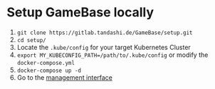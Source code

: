 # Setup GameBase locally
1. `git clone https://gitlab.tandashi.de/GameBase/setup.git`
2. `cd setup/`
2. Locate the `.kube/config` for your target Kubernetes Cluster
3. `export MY_KUBECONFIG_PATH=/path/to/.kube/config` or modify the `docker-compose.yml`
3. `docker-compose up -d`
5. Go to the [management interface](http://localhost:8080)